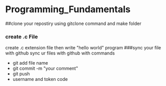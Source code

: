 # Programming_Fundamentals

##clone your repostiry
  using gitclone command and make folder 
### create .c File
   create .c extension file then write "hello world" program
###sync your file with github
   sync ur files with github with commands
   * git add file name
   * git commit -m "your comment"
   * git push
   * username and token code